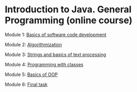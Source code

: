 # Introduction to Java. General Programming (online course)
Module 1: [Basics of software code development](https://github.com/Karamba007/learnEPAM/tree/main/by/epam/java_introduction/basic) 

Module 2: [Algorithmization](https://github.com/Karamba007/learnEPAM/tree/main/by/epam/java_introduction/algorithmization) 

Module 3: [Strings and basics of text processing](https://github.com/Karamba007/learnEPAM/tree/main/by/epam/java_introduction/string) 

Module 4: [Programming with classes](https://github.com/Karamba007/learnEPAM/tree/main/by/epam/java_introduction/class_programming) 

Module 5: [Basics of OOP](https://github.com/Karamba007/learnEPAM/tree/main/by/epam/java_introduction/basic_of_oop) 

Module 6: [Final task](https://github.com/Karamba007/learnEPAM/tree/main/by/epam/java_introduction/final_module/library) 
